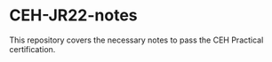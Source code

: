 # CEH-JR22-notes
This repository covers the necessary notes to pass the CEH Practical certification.
